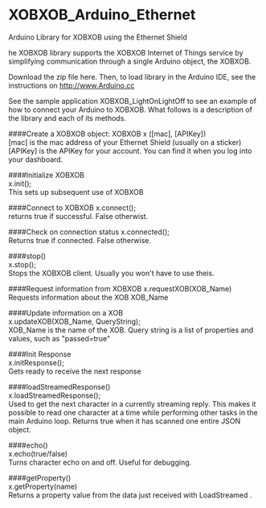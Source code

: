 XOBXOB\_Arduino\_Ethernet
=====================

Arduino Library for XOBXOB using the Ethernet Shield

he XOBXOB library supports the XOBXOB Internet of Things service by simplifying communication through a single Arduino object, the XOBXOB.

Download the zip file here. Then, to load library in the Arduino IDE, see the instructions on http://www.Arduino.cc  

See the sample application XOBXOB_LightOnLightOff to see an example of how to connect your Arduino to XOBXOB. What follows is a description of the library and each of its methods.

####Create a XOBXOB object:
XOBXOB x ([mac], [APIKey])  
[mac] is the mac address of your Ethernet Shield (usually on a sticker)  
[APIKey] is the APIKey for your account. You can find it when you log into your dashboard.  

####Initialize XOBXOB  
x.init();  
This sets up subsequent use of XOBXOB

####Connect to XOBXOB
x.connect();  
returns true if successful. False otherwist.  

####Check on connection status
x.connected();  
Returns true if connected. False otherwise.  

####stop()  
x.stop();  
Stops the XOBXOB client. Usually you won't have to use theis.

####Request information from XOBXOB
x.requestXOB(XOB_Name)  
Requests information about the XOB XOB_Name

####Update information on a XOB  
x.updateXOB(XOB_Name, QueryString);  
XOB_Name is the name of the XOB. Query string is a list of properties and values, such as "passed=true"

####Init Response  
x.initResponse();  
Gets ready to receive the next response

####loadStreamedResponse()  
x.loadStreamedResponse();  
Used to get the next character in a currently streaming reply. This makes it possible to read one character at a time while performing other tasks in the main Arduino loop. Returns true when it has scanned one entire JSON object.

####echo()  
x.echo(true/false)  
Turns character echo on and off. Useful for debugging.

####getProperty()  
x.getProperty(name)  
Returns a property value from the data just received with LoadStreamed .

